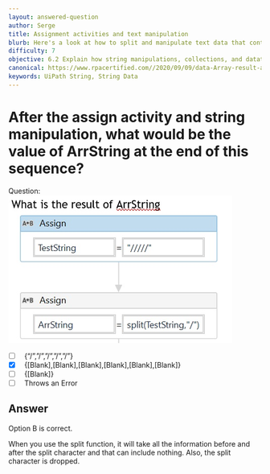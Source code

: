 ```yaml
---
layout: answered-question
author: Serge
title: Assignment activities and text manipulation
blurb: Here's a look at how to split and manipulate text data that contains slashes with UiPath Studio.
difficulty: 7
objective: 6.2 Explain how string manipulations, collections, and datatables are used for data manipulation
canonical: https://www.rpacertified.com//2020/09/09/data-Array-result-after-splitting2.html
keywords: UiPath String, String Data
---
```


<h1>After the assign activity and string manipulation, what would be the value of ArrString at the end of this sequence?</h1>

Question:  <img src="/assets/Split5slashes.jpg" class="img-fluid" alt="UiPath, split">

 - [ ] &nbsp;  {“/”,”/”,”/”,”/”,”/”}
 - [X] &nbsp;  {[Blank],[Blank],[Blank],[Blank],[Blank],[Blank]}
 - [ ] &nbsp;  {[Blank]}
 - [ ] &nbsp;  Throws an Error

## Answer

Option B is correct.

When you use the split function, it will take all the information before and after the split character and that can include nothing.  Also, the split character is dropped.

